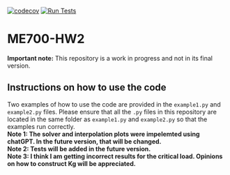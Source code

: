 [![codecov](https://codecov.io/gh/sarajahedazad/ME700-HW2/graph/badge.svg?token=bECtu6QvVu)](https://codecov.io/gh/sarajahedazad/ME700-HW2)
[![Run Tests](https://github.com/sarajahedazad/ME700-HW2/actions/workflows/test.yml/badge.svg)](https://github.com/sarajahedazad/ME700-HW2/actions/workflows/test.yml)

# ME700-HW2
**Important note:** This repository is a work in progress and not in its final version.

## Instructions on how to use the code
Two examples of how to use the code are provided in the `example1.py` and `example2.py` files. Please ensure that all the `.py` files in this repository are located in the same folder as `example1.py` and `example2.py` so that the examples run correctly.      
**Note 1: The solver and interpolation plots were impelemted using chatGPT. In the future version, that will be changed.**   
**Note 2: Tests will be added in the future version.**  
**Note 3: I think I am getting incorrect results for the critical load. Opinions on how to construct Kg will be appreciated.**

